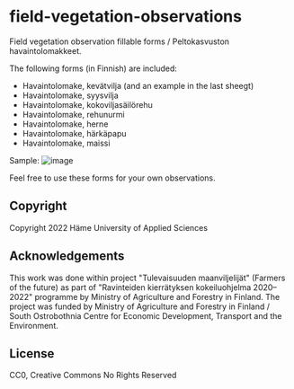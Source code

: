 # field-vegetation-observations
Field vegetation observation fillable forms / Peltokasvuston havaintolomakkeet.

The following forms (in Finnish) are included:

* Havaintolomake, kevätvilja (and an example in the last sheegt)
* Havaintolomake, syysvilja
* Havaintolomake, kokoviljasäilörehu
* Havaintolomake, rehunurmi
* Havaintolomake, herne
* Havaintolomake, härkäpapu
* Havaintolomake, maissi

Sample:
![image](https://user-images.githubusercontent.com/60920087/232021835-69f44d27-7d2e-45d2-a97f-a66fe02ebd7a.png)

Feel free to use these forms for your own observations.

## Copyright

Copyright 2022 Häme University of Applied Sciences

## Acknowledgements

This work was done within project "Tulevaisuuden maanviljelijät" (Farmers of the future) as part of "Ravinteiden kierrätyksen kokeiluohjelma 2020–2022" programme by Ministry of Agriculture and Forestry in Finland. The project was funded by Ministry of Agriculture and Forestry in Finland / South Ostrobothnia Centre for Economic Development, Transport and the Environment.

## License

CC0, Creative Commons No Rights Reserved
